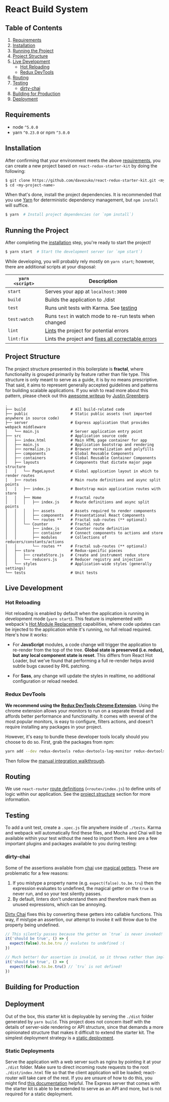 # React Build System

## Table of Contents
1. [Requirements](#requirements)
1. [Installation](#getting-started)
1. [Running the Project](#running-the-project)
1. [Project Structure](#project-structure)
1. [Live Development](#local-development)
    * [Hot Reloading](#hot-reloading)
    * [Redux DevTools](#redux-devtools)
1. [Routing](#routing)
1. [Testing](#testing)
    * [dirty-chai](#dirty-chai)
1. [Building for Production](#building-for-production)
1. [Deployment](#deployment)

## Requirements
* node `^5.0.0`
* yarn `^0.23.0` or npm `^3.0.0`

## Installation

After confirming that your environment meets the above [requirements](#requirements), you can create a new project based on `react-redux-starter-kit` by doing the following:

```bash
$ git clone https://github.com/davezuko/react-redux-starter-kit.git <my-project-name>
$ cd <my-project-name>
```

When that's done, install the project dependencies. It is recommended that you use [Yarn](https://yarnpkg.com/) for deterministic dependency management, but `npm install` will suffice.

```bash
$ yarn  # Install project dependencies (or `npm install`)
```

## Running the Project

After completing the [installation](#installation) step, you're ready to start the project!

```bash
$ yarn start  # Start the development server (or `npm start`)
```

While developing, you will probably rely mostly on `yarn start`; however, there are additional scripts at your disposal:

|`yarn <script>`    |Description|
|-------------------|-----------|
|`start`            |Serves your app at `localhost:3000`|
|`build`            |Builds the application to ./dist|
|`test`             |Runs unit tests with Karma. See [testing](#testing)|
|`test:watch`       |Runs `test` in watch mode to re-run tests when changed|
|`lint`             |[Lints](http://stackoverflow.com/questions/8503559/what-is-linting) the project for potential errors|
|`lint:fix`         |Lints the project and [fixes all correctable errors](http://eslint.org/docs/user-guide/command-line-interface.html#fix)|

## Project Structure

The project structure presented in this boilerplate is **fractal**, where functionality is grouped primarily by feature rather than file type. This structure is only meant to serve as a guide, it is by no means prescriptive. That said, it aims to represent generally accepted guidelines and patterns for building scalable applications. If you wish to read more about this pattern, please check out this [awesome writeup](https://github.com/davezuko/react-redux-starter-kit/wiki/Fractal-Project-Structure) by [Justin Greenberg](https://github.com/justingreenberg).

```
.
├── build                    # All build-related code
├── public                   # Static public assets (not imported anywhere in source code)
├── server                   # Express application that provides webpack middleware
│   └── main.js              # Server application entry point
├── src                      # Application source code
│   ├── index.html           # Main HTML page container for app
│   ├── main.js              # Application bootstrap and rendering
│   ├── normalize.js         # Browser normalization and polyfills
│   ├── components           # Global Reusable Components
│   ├── containers           # Global Reusable Container Components
│   ├── layouts              # Components that dictate major page structure
│   │   └── PageLayout       # Global application layout in which to render routes
│   ├── routes               # Main route definitions and async split points
│   │   ├── index.js         # Bootstrap main application routes with store
│   │   ├── Home             # Fractal route
│   │   │   ├── index.js     # Route definitions and async split points
│   │   │   ├── assets       # Assets required to render components
│   │   │   ├── components   # Presentational React Components
│   │   │   └── routes **    # Fractal sub-routes (** optional)
│   │   └── Counter          # Fractal route
│   │       ├── index.js     # Counter route definition
│   │       ├── container    # Connect components to actions and store
│   │       ├── modules      # Collections of reducers/constants/actions
│   │       └── routes **    # Fractal sub-routes (** optional)
│   ├── store                # Redux-specific pieces
│   │   ├── createStore.js   # Create and instrument redux store
│   │   └── reducers.js      # Reducer registry and injection
│   └── styles               # Application-wide styles (generally settings)
└── tests                    # Unit tests
```

## Live Development

### Hot Reloading

Hot reloading is enabled by default when the application is running in development mode (`yarn start`). This feature is implemented with webpack's [Hot Module Replacement](https://webpack.github.io/docs/hot-module-replacement.html) capabilities, where code updates can be injected to the application while it's running, no full reload required. Here's how it works:

* For **JavaScript** modules, a code change will trigger the application to re-render from the top of the tree. **Global state is preserved (i.e. redux), but any local component state is reset**. This differs from React Hot Loader, but we've found that performing a full re-render helps avoid subtle bugs caused by RHL patching.

* For **Sass**, any change will update the styles in realtime, no additional configuration or reload needed.

### Redux DevTools

**We recommend using the [Redux DevTools Chrome Extension](https://chrome.google.com/webstore/detail/redux-devtools/lmhkpmbekcpmknklioeibfkpmmfibljd).**
Using the chrome extension allows your monitors to run on a separate thread and affords better performance and functionality. It comes with several of the most popular monitors, is easy to configure, filters actions, and doesn't require installing any packages in your project.

However, it's easy to bundle these developer tools locally should you choose to do so. First, grab the packages from npm:

```bash
yarn add --dev redux-devtools redux-devtools-log-monitor redux-devtools-dock-monitor
```

Then follow the [manual integration walkthrough](https://github.com/gaearon/redux-devtools/blob/master/docs/Walkthrough.md).

## Routing
We use `react-router` [route definitions](https://github.com/ReactTraining/react-router/blob/v3/docs/API.md#plainroute) (`<route>/index.js`) to define units of logic within our application. See the [project structure](#project-structure) section for more information.

## Testing
To add a unit test, create a `.spec.js` file anywhere inside of `./tests`. Karma and webpack will automatically find these files, and Mocha and Chai will be available within your test without the need to import them. Here are a few important plugins and packages available to you during testing:

### dirty-chai

Some of the assertions available from [chai](chaijs.com) use [magical getters](http://chaijs.com/api/bdd/#method_true). These are problematic for a few reasons:

1) If you mistype a property name (e.g. `expect(false).to.be.tru`) then the expression evaluates to undefined, the magical getter on the `true` is never run, and so your test silently passes.
2) By default, linters don't understand them and therefore mark them as unused expressions, which can be annoying.

[Dirty Chai](https://github.com/prodatakey/dirty-chai) fixes this by converting these getters into callable functions. This way, if mistype an assertion, our attempt to invoke it will throw due to the property being undefined.

```js
// This silently passes because the getter on `true` is never invoked!
it('should be true', () => {
  expect(false).to.be.tru // evalutes to undefined :(
})

// Much better! Our assertion is invalid, so it throws rather than implicitly passing.
it('should be true', () => {
  expect(false).to.be.tru() // `tru` is not defined!
})
```

## Building for Production

## Deployment

Out of the box, this starter kit is deployable by serving the `./dist` folder generated by `yarn build`. This project does not concern itself with the details of server-side rendering or API structure, since that demands a more opinionated structure that makes it difficult to extend the starter kit. The simplest deployment strategy is a [static deployment](#static-deployments).

### Static Deployments

Serve the application with a web server such as nginx by pointing it at your `./dist` folder. Make sure to direct incoming route requests to the root `./dist/index.html` file so that the client application will be loaded; react-router will take care of the rest. If you are unsure of how to do this, you might find [this documentation](https://github.com/reactjs/react-router/blob/master/docs/guides/Histories.md#configuring-your-server) helpful. The Express server that comes with the starter kit is able to be extended to serve as an API and more, but is not required for a static deployment.
